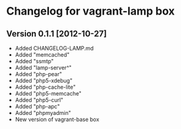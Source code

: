Changelog for vagrant-lamp box
============

Version 0.1.1	[2012-10-27]
---
- Added CHANGELOG-LAMP.md
- Added "memcached"
- Added "ssmtp"
- Added "lamp-server^"
- Added "php-pear"
- Added "php5-xdebug"
- Added "php-cache-lite"
- Added "php5-memcache"
- Added "php5-curl"
- Added "php-apc"
- Added "phpmyadmin"
- New version of vagrant-base box


